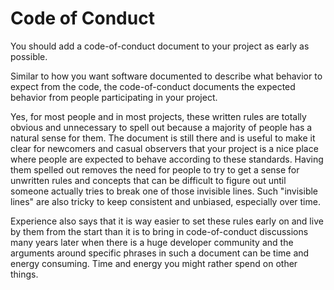 # Code of Conduct

You should add a code-of-conduct document to your project as early as
possible.

Similar to how you want software documented to describe what behavior to
expect from the code, the code-of-conduct documents the expected behavior from
people participating in your project.

Yes, for most people and in most projects, these written rules are totally
obvious and unnecessary to spell out because a majority of people has a
natural sense for them. The document is still there and is useful to make it
clear for newcomers and casual observers that your project is a nice place
where people are expected to behave according to these standards. Having them
spelled out removes the need for people to try to get a sense for unwritten
rules and concepts that can be difficult to figure out until someone actually
tries to break one of those invisible lines. Such "invisible lines" are also
tricky to keep consistent and unbiased, especially over time.

Experience also says that it is way easier to set these rules early on and
live by them from the start than it is to bring in code-of-conduct discussions
many years later when there is a huge developer community and the arguments
around specific phrases in such a document can be time and energy
consuming. Time and energy you might rather spend on other things.
